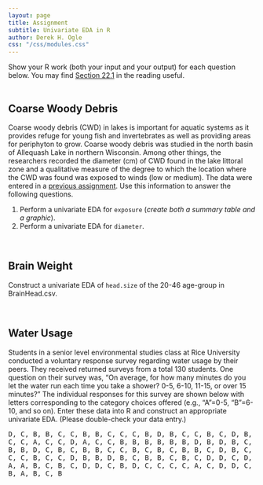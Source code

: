 ```yaml
---
layout: page
title: Assignment
subtitle: Univariate EDA in R
author: Derek H. Ogle
css: "/css/modules.css"
---
```


<div class="alert alert-info">
Show your R work (both your input and your output) for each question below. You may find <a href="http://derekogle.com/Book107/RData.html#r-notebooks" target="_blank">Section 22.1</a> in the reading useful.
</div>

<br>

## Coarse Woody Debris
Coarse woody debris (CWD) in lakes is important for aquatic systems as it provides refuge for young fish and invertebrates as well as providing areas for periphyton to grow. Coarse woody debris was studied in the north basin of Allequash Lake in northern Wisconsin. Among other things, the researchers recorded the diameter (cm) of CWD found in the lake littoral zone and a qualitative measure of the degree to which the location where the CWD was found was exposed to winds (low or medium). The data were entered in a [previous assignment](). Use this information to answer the following questions.

1. Perform a univariate EDA for `exposure` (*create both a summary table and a graphic*).
1. Perform a univariate EDA for `diameter`.

<br>

## Brain Weight
Construct a univariate EDA of `head.size` of the 20-46 age-group in BrainHead.csv.

<br>

## Water Usage
Students in a senior level environmental studies class at Rice University conducted a voluntary response survey regarding water usage by their peers. They received returned surveys from a total 130 students. One question on their survey was, “On average, for how many minutes do you let the water run each time you take a shower? 0-5, 6-10, 11-15, or over 15 minutes?” The individual responses for this survey are shown below with letters corresponding to the category choices offered (e.g., “A”=0-5, “B”=6-10, and so on). Enter these data into R and construct an appropriate univariate EDA. (Please double-check your data entry.)

<pre>D, C, B, B, C, C, B, B, C, C, C, B, D, B, C, C, B, C, D, B, B, C, C, A, B,
C, C, A, C, C, D, A, C, C, B, B, B, B, B, B, D, B, D, B, C, B, C, C, D, C, 
B, B, D, C, B, C, B, B, C, C, B, C, B, C, B, B, C, D, B, C, D, C, B, C, D,
C, C, B, C, C, D, B, B, D, B, C, B, B, C, B, C, D, D, C, D, B, B, C, B, C,
A, A, B, C, B, C, D, D, C, B, D, C, C, C, C, A, C, D, D, C, B, B, D, C, B,
B, A, B, C, B<pre>
